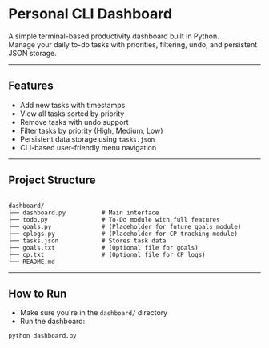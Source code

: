 # Personal CLI Dashboard

A simple terminal-based productivity dashboard built in Python.  
Manage your daily to-do tasks with priorities, filtering, undo, and persistent JSON storage.

---

## Features

- Add new tasks with timestamps  
- View all tasks sorted by priority  
- Remove tasks with undo support  
- Filter tasks by priority (High, Medium, Low)  
- Persistent data storage using `tasks.json`  
- CLI-based user-friendly menu navigation  

---

## Project Structure

```

dashboard/
├── dashboard.py          # Main interface
├── todo.py               # To-Do module with full features
├── goals.py              # (Placeholder for future goals module)
├── cplogs.py             # (Placeholder for CP tracking module)
├── tasks.json            # Stores task data
├── goals.txt             # (Optional file for goals)
├── cp.txt                # (Optional file for CP logs)
└── README.md
```



---

## How to Run

- Make sure you're in the `dashboard/` directory  
- Run the dashboard:

```bash
python dashboard.py
